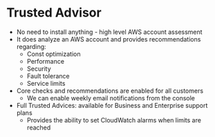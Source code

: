 # Trusted Advisor

- No need to install anything - high level AWS account assessment
- It does analyze an AWS account and provides recommendations regarding:
    - Const optimization
    - Performance
    - Security
    - Fault tolerance
    - Service limits
- Core checks and recommendations are enabled for all customers
    - We can enable weekly email notifications from the console
- Full Trusted Advices: available for Business and Enterprise support plans
    - Provides the ability to set CloudWatch alarms when limits are reached
    
